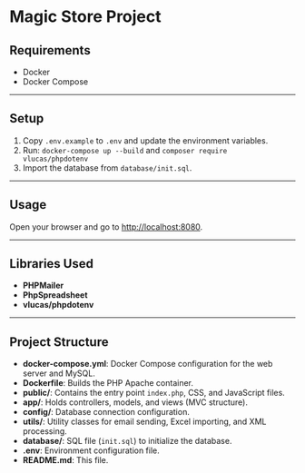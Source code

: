 # Magic Store Project

## Requirements

- Docker
- Docker Compose

---

## Setup

1. Copy `.env.example` to `.env` and update the environment variables.
2. Run: `docker-compose up --build` and `composer require vlucas/phpdotenv`
3. Import the database from `database/init.sql`.

---

## Usage

Open your browser and go to [http://localhost:8080](http://localhost:8080).

---

## Libraries Used

- **PHPMailer**
- **PhpSpreadsheet**
- **vlucas/phpdotenv**

---

## Project Structure

- **docker-compose.yml**: Docker Compose configuration for the web server and MySQL.
- **Dockerfile**: Builds the PHP Apache container.
- **public/**: Contains the entry point `index.php`, CSS, and JavaScript files.
- **app/**: Holds controllers, models, and views (MVC structure).
- **config/**: Database connection configuration.
- **utils/**: Utility classes for email sending, Excel importing, and XML processing.
- **database/**: SQL file (`init.sql`) to initialize the database.
- **.env**: Environment configuration file.
- **README.md**: This file.
